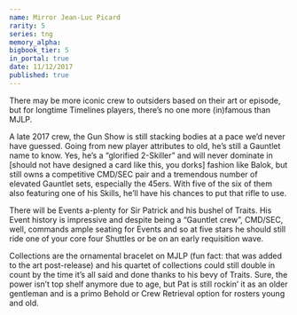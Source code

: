 ```yaml
---
name: Mirror Jean-Luc Picard
rarity: 5
series: tng
memory_alpha:
bigbook_tier: 5
in_portal: true
date: 11/12/2017
published: true
---
```


There may be more iconic crew to outsiders based on their art or episode, but for longtime Timelines players, there’s no one more (in)famous than MJLP.

A late 2017 crew, the Gun Show is still stacking bodies at a pace we’d never have guessed. Going from new player attributes to old, he’s still a Gauntlet name to know. Yes, he’s a “glorified 2-Skiller” and will never dominate in [should not have designed a card like this, you dorks] fashion like Balok, but still owns a competitive CMD/SEC pair and a tremendous number of elevated Gauntlet sets, especially the 45ers. With five of the six of them also featuring one of his Skills, he’ll have his chances to put that rifle to use.

There will be Events a-plenty for Sir Patrick and his bushel of Traits. His Event history is impressive and despite being a “Gauntlet crew”, CMD/SEC, well, commands ample seating for Events and so at five stars he should still ride one of your core four Shuttles or be on an early requisition wave.

Collections are the ornamental bracelet on MJLP (fun fact: that was added to the art post-release) and his quartet of collections could still double in count by the time it’s all said and done thanks to his bevy of Traits. Sure, the power isn’t top shelf anymore due to age, but Pat is still rockin’ it as an older gentleman and is a primo Behold or Crew Retrieval option for rosters young and old.
